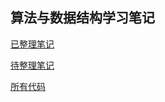 ## 算法与数据结构学习笔记

[已整理笔记](https://www.cnblogs.com/greyzeng/tag/%E7%AE%97%E6%B3%95/)

[待整理笔记](https://github.com/GreyZeng/algorithm/tree/master/docs)

[所有代码](https://github.com/GreyZeng/algorithm/tree/master/src/main/java)